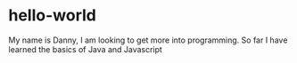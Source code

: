 # hello-world
My name is Danny, I am looking to get more into programming. 
So far I have learned the basics of Java and Javascript
